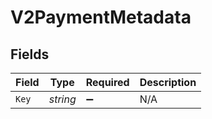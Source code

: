 # V2PaymentMetadata


## Fields

| Field              | Type               | Required           | Description        |
| ------------------ | ------------------ | ------------------ | ------------------ |
| `Key`              | *string*           | :heavy_minus_sign: | N/A                |